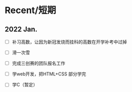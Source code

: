 # Recent/短期
## 2022 Jan.
- [ ] 补习高数，让因为新冠发烧而挂科的高数在开学补考中过掉<br>
- [ ] 滑一次雪
- [ ] 完成三创赛的团队报名工作<br>
- [ ] 学web开发，把HTML+CSS 部分学完<br>
- [ ] 学C（暂定）
 